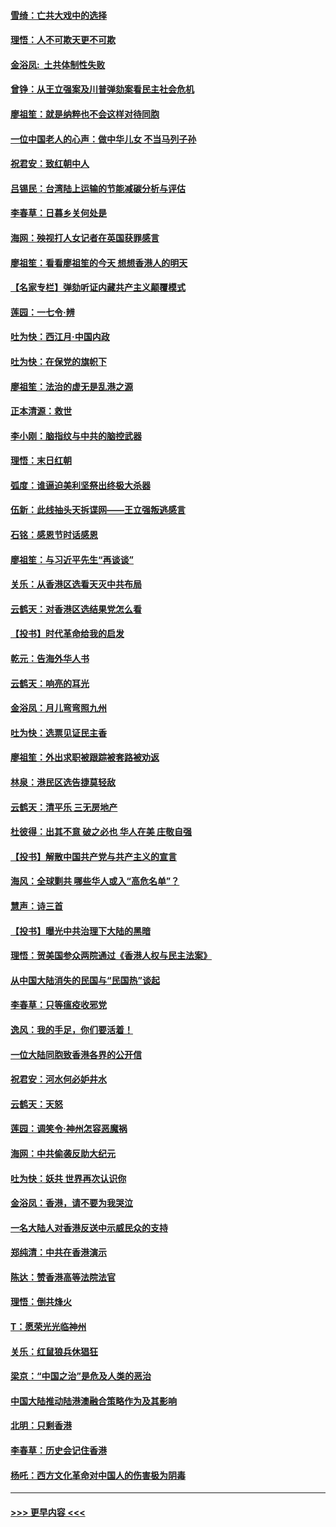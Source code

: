 #### [雪绮：亡共大戏中的选择](../pages/nsc993/n11699922.md?t=12050633) 
#### [理悟：人不可欺天更不可欺](../pages/nsc993/n11699657.md?t=12050633) 
#### [金浴凤:  土共体制性失败](../pages/nsc993/n11699361.md?t=12050633) 
#### [曾铮：从王立强案及川普弹劾案看民主社会危机](../pages/nsc993/n11699318.md?t=12050633) 
#### [廖祖笙：就是纳粹也不会这样对待同胞](../pages/nsc993/n11697658.md?t=12050633) 
#### [一位中国老人的心声：做中华儿女 不当马列子孙](../pages/nsc993/n11697525.md?t=12050633) 
#### [祝君安：致红朝中人](../pages/nsc993/n11697518.md?t=12050633) 
#### [吕锡民：台湾陆上运输的节能减碳分析与评估](../pages/nsc993/n11694983.md?t=12050633) 
#### [李春草：日暮乡关何处是](../pages/nsc993/n11694805.md?t=12050633) 
#### [海网：殃视打人女记者在英国获罪感言](../pages/nsc993/n11693832.md?t=12050633) 
#### [廖祖笙：看看廖祖笙的今天 想想香港人的明天](../pages/nsc993/n11693707.md?t=12050633) 
#### [【名家专栏】弹劾听证内藏共产主义颠覆模式](../pages/nsc993/n11693563.md?t=12050633) 
#### [莲园：一七令‧辨](../pages/nsc993/n11692558.md?t=12050633) 
#### [吐为快：西江月·中国内政](../pages/nsc993/n11692071.md?t=12050633) 
#### [吐为快：在保党的旗帜下](../pages/nsc993/n11691188.md?t=12050633) 
#### [廖祖笙：法治的虚无是乱港之源](../pages/nsc993/n11690605.md?t=12050633) 
#### [正本清源：救世](../pages/nsc993/n11689134.md?t=12050633) 
#### [李小刚：脑指纹与中共的脑控武器](../pages/nsc993/n11688900.md?t=12050633) 
#### [理悟：末日红朝](../pages/nsc993/n11688829.md?t=12050633) 
#### [弧度：谁逼迫美利坚祭出终极大杀器](../pages/nsc993/n11688735.md?t=12050633) 
#### [伍新：此线抽头天拆谍网——王立强叛逃感言](../pages/nsc993/n11687981.md?t=12050633) 
#### [石铭：感恩节时话感恩](../pages/nsc993/n11687568.md?t=12050633) 
#### [廖祖笙：与习近平先生“再谈谈”](../pages/nsc993/n11687005.md?t=12050633) 
#### [关乐：从香港区选看天灭中共布局](../pages/nsc993/n11686647.md?t=12050633) 
#### [云鹤天：对香港区选结果党怎么看](../pages/nsc993/n11686216.md?t=12050633) 
#### [【投书】时代革命给我的启发](../pages/nsc993/n11684287.md?t=12050633) 
#### [乾元：告海外华人书](../pages/nsc993/n11684044.md?t=12050633) 
#### [云鹤天：响亮的耳光](../pages/nsc993/n11684254.md?t=12050633) 
#### [金浴凤：月儿弯弯照九州](../pages/nsc993/n11684231.md?t=12050633) 
#### [吐为快：选票见证民主香](../pages/nsc993/n11684206.md?t=12050633) 
#### [廖祖笙：外出求职被跟踪被套路被劝返](../pages/nsc993/n11683874.md?t=12050633) 
#### [林泉：港民区选告捷莫轻敌](../pages/nsc993/n11683930.md?t=12050633) 
#### [云鹤天：清平乐 三无房地产](../pages/nsc993/n11681521.md?t=12050633) 
#### [杜彼得：出其不意 破之必也 华人在美 庄敬自强](../pages/nsc993/n11679554.md?t=12050633) 
#### [【投书】解散中国共产党与共产主义的宣言](../pages/nsc993/n11679177.md?t=12050633) 
#### [海风：全球剿共 哪些华人或入“高危名单”？](../pages/nsc993/n11678617.md?t=12050633) 
#### [慧声：诗三首](../pages/nsc993/n11678848.md?t=12050633) 
#### [【投书】曝光中共治理下大陆的黑暗](../pages/nsc993/n11678674.md?t=12050633) 
#### [理悟：贺美国参众两院通过《香港人权与民主法案》](../pages/nsc993/n11678104.md?t=12050633) 
#### [从中国大陆消失的民国与“民国热”谈起](../pages/nsc993/n11678075.md?t=12050633) 
#### [李春草：只等瘟疫收邪党](../pages/nsc993/n11677308.md?t=12050633) 
#### [逸风：我的手足，你们要活着！](../pages/nsc993/n11676352.md?t=12050633) 
#### [一位大陆同胞致香港各界的公开信](../pages/nsc993/n11675761.md?t=12050633) 
#### [祝君安：河水何必妒井水](../pages/nsc993/n11675746.md?t=12050633) 
#### [云鹤天：天怒](../pages/nsc993/n11675718.md?t=12050633) 
#### [莲园：调笑令‧神州怎容恶魔祸](../pages/nsc993/n11675648.md?t=12050633) 
#### [海网：中共偷袭反助大纪元](../pages/nsc993/n11673515.md?t=12050633) 
#### [吐为快：妖共 世界再次认识你](../pages/nsc993/n11673506.md?t=12050633) 
#### [金浴凤：香港，请不要为我哭泣](../pages/nsc993/n11673248.md?t=12050633) 
#### [一名大陆人对香港反送中示威民众的支持](../pages/nsc993/n11672615.md?t=12050633) 
#### [郑纯清：中共在香港演示](../pages/nsc993/n11670539.md?t=12050633) 
#### [陈达：赞香港高等法院法官](../pages/nsc993/n11669542.md?t=12050633) 
#### [理悟：倒共烽火](../pages/nsc993/n11668844.md?t=12050633) 
#### [T：愿荣光光临神州](../pages/nsc993/n11668421.md?t=12050633) 
#### [关乐：红鼠狼兵休猖狂](../pages/nsc993/n11668378.md?t=12050633) 
#### [梁京：“中国之治”是危及人类的恶治](../pages/nsc993/n11668328.md?t=12050633) 
#### [中国大陆推动陆港澳融合策略作为及其影响](../pages/nsc993/n11668157.md?t=12050633) 
#### [北明：只剩香港](../pages/nsc993/n11668002.md?t=12050633) 
#### [李春草：历史会记住香港](../pages/nsc993/n11667927.md?t=12050633) 
#### [杨吒：西方文化革命对中国人的伤害极为阴毒](../pages/nsc993/n11664521.md?t=12050633) 

----
#### [ >>> 更早内容 <<< ](../indexes/nsc993-earlier.md)
